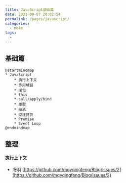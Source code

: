 ```yaml
---
title: JavaScript基础篇
date: 2021-09-07 20:02:54
permalink: /pages/javascript/
categories:
  - note
tags:
  -
---
```

## 基础篇
```plantuml
@startmindmap
* JavaScript
	* 执行上下文
	* 作用域链
	* 闭包
	* this
	* call/apply/bind
	* 原型
	* 继承
	* 深浅拷贝
	* Promise
	* Event Loop
@endmindmap
```

## 整理
#### 执行上下文

- 冴羽 [https://github.com/mqyqingfeng/Blog/issues/2](https://github.com/mqyqingfeng/Blog/issues/2)
